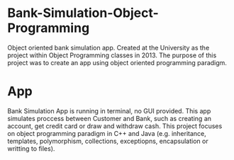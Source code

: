 # Bank-Simulation-Object-Programming
Object oriented bank simulation app. Created at the University as the project within Object Programming classes in 2013. The purpose of this project was to create an app using object oriented programming paradigm.

# App
Bank Simulation App is running in terminal, no GUI provided. This app simulates proccess between Customer and Bank, such as creating an account, get credit card or draw and withdraw cash. This project focuses on object programming paradigm in C++ and Java (e.g. inheritance, templates, polymorphism, collections, exceptiopns, encapsulation or writting to files).
